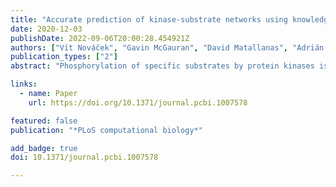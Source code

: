 ```yaml
---
title: "Accurate prediction of kinase-substrate networks using knowledge graphs"
date: 2020-12-03
publishDate: 2022-09-06T20:00:28.454921Z
authors: ["Vı́t Nováček", "Gavin McGauran", "David Matallanas", "Adrián Vallejo Blanco", "Piero Conca", "Emir Muñoz", "Luca Costabello", "Kamalesh Kanakaraj", "Zeeshan Nawaz", "Brian Walsh", " others"]
publication_types: ["2"]
abstract: "Phosphorylation of specific substrates by protein kinases is a key control mechanism for vital cell-fate decisions and other cellular processes. However, discovering specific kinase-substrate relationships is time-consuming and often rather serendipitous. Computational predictions alleviate these challenges, but the current approaches suffer from limitations like restricted kinome coverage and inaccuracy. They also typically utilise only local features without reflecting broader interaction context. To address these limitations, we have developed an alternative predictive model. It uses statistical relational learning on top of phosphorylation networks interpreted as knowledge graphs, a simple yet robust model for representing networked knowledge. Compared to a representative selection of six existing systems, our model has the highest kinome coverage and produces biologically valid high-confidence predictions not possible with the other tools. Specifically, we have experimentally validated predictions of previously unknown phosphorylations by the LATS1, AKT1, PKA and MST2 kinases in human. Thus, our tool is useful for focusing phosphoproteomic experiments, and facilitates the discovery of new phosphorylation reactions. Our model can be accessed publicly via an easy-to-use web interface (LinkPhinder)."

links:
  - name: Paper
    url: https://doi.org/10.1371/journal.pcbi.1007578

featured: false
publication: "*PLoS computational biology*"

add_badge: true
doi: 10.1371/journal.pcbi.1007578

---
```


